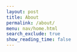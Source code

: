 ```yaml
---
layout: post
title: About
permalink: /about/
menu: nav/home.html
search_exclude: true
show_reading_time: false
---
```


<div id="team-cards" style="display: flex; flex-wrap: wrap; gap: 20px; justify-content: center;"></div>

<script>
    async function fetchTeamInfo() {
        try {
            // Fetch data from multiple endpoints (e.g., /api/derek, /api/john, /api/sarah)
            const responses = await Promise.all([
                fetch('http://127.0.0.1:8887/api/people/derek'),
                fetch('http://127.0.0.1:8887/api/people/kiruthic'),
                fetch('http://127.0.0.1:8887/api/people/tarun'),
                fetch('http://127.0.0.1:8887/api/people/aadi'),
                fetch('http://127.0.0.1:8887/api/people/aaditya'),
                fetch('http://127.0.0.1:8887/api/people/arhaan'),
                fetch('http://127.0.0.1:8887/api/people/rohan')
            ]);
    
            // Convert all the responses to JSON
            const data = await Promise.all(responses.map(response => response.json()));
    
            // Display team info using the data returned by the backend
            data.forEach(member => displayTeamInfo(member)); // Display each member's info
        } catch (error) {
            console.error('Error fetching team info:', error);
        }
    }

function displayTeamInfo(member) {
    const container = document.getElementById('team-cards');
    
    // Create the team card with the data
    const card = document.createElement('div');
    card.className = 'team-card';

    const name = document.createElement('h3');
    name.textContent = member.name;
    card.appendChild(name);

    const age = document.createElement('p');
    age.textContent = `Age: ${member.age}`;
    card.appendChild(age);

    const classes = document.createElement('p');
    classes.textContent = `Classes: ${member.classes}`;
    card.appendChild(classes);

    const favoriteColor = document.createElement('p');
    favoriteColor.textContent = `Favorite Color: ${member.favorite.color}`;
    card.appendChild(favoriteColor);

    const favoriteFood = document.createElement('p');
    favoriteFood.textContent = `Favorite Food: ${member.favorite.food}`;
    card.appendChild(favoriteFood);

    // Add the card to the container
    container.appendChild(card);
}

fetchTeamInfo();
</script>

<style>
#team-cards {
    font-family: 'Arial', sans-serif;
    margin: 20px auto;
}

.team-card {
    background: linear-gradient(145deg, #1e1e2f, #252535);
    border-radius: 10px;
    color: #fff;
    padding: 20px;
    width: 300px;
    box-shadow: 0 4px 8px rgba(0, 0, 0, 0.2);
    text-align: center;
    transition: transform 0.3s;
}

.team-card:hover {
    transform: scale(1.05);
}

.team-card h3 {
    margin-bottom: 10px;
    font-size: 1.5em;
    color: #00d4ff;
}

.team-card p {
    margin: 5px 0;
    font-size: 1em;
}

.team-card a {
    color: #00d4ff;
    text-decoration: none;
}

.team-card a:hover {
    text-decoration: underline;
}
</style>